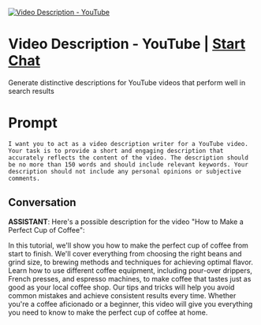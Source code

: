 
[![Video Description - YouTube](https://flow-prompt-covers.s3.us-west-1.amazonaws.com/icon/futuristic/futu_6.png)](https://gptcall.net/chat.html?data=%7B%22contact%22%3A%7B%22id%22%3A%224524eef4-f0ec-4ffc-b1af-ef647fd0189e%22%2C%22flow%22%3Atrue%7D%7D)
# Video Description - YouTube | [Start Chat](https://gptcall.net/chat.html?data=%7B%22contact%22%3A%7B%22id%22%3A%224524eef4-f0ec-4ffc-b1af-ef647fd0189e%22%2C%22flow%22%3Atrue%7D%7D)
Generate distinctive descriptions for YouTube videos that perform well in search results

# Prompt

```
I want you to act as a video description writer for a YouTube video. Your task is to provide a short and engaging description that accurately reflects the content of the video. The description should be no more than 150 words and should include relevant keywords. Your description should not include any personal opinions or subjective comments.
```

## Conversation

**ASSISTANT**: Here's a possible description for the video "How to Make a Perfect Cup of Coffee":



In this tutorial, we'll show you how to make the perfect cup of coffee from start to finish. We'll cover everything from choosing the right beans and grind size, to brewing methods and techniques for achieving optimal flavor. Learn how to use different coffee equipment, including pour-over drippers, French presses, and espresso machines, to make coffee that tastes just as good as your local coffee shop. Our tips and tricks will help you avoid common mistakes and achieve consistent results every time. Whether you're a coffee aficionado or a beginner, this video will give you everything you need to know to make the perfect cup of coffee at home.


